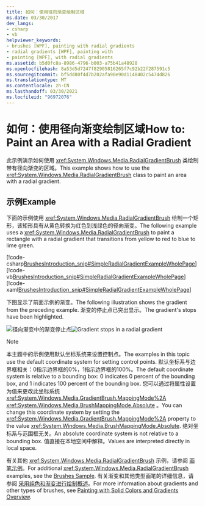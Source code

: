 ```yaml
---
title: 如何：使用径向渐变绘制区域
ms.date: 03/30/2017
dev_langs:
- csharp
- vb
helpviewer_keywords:
- brushes [WPF], painting with radial gradients
- radial gradients [WPF], painting with
- painting [WPF], with radial gradients
ms.assetid: b5d0fc8a-8986-4796-b003-a75b41a48928
ms.openlocfilehash: 8a53d5d7247f82905816265f7c92b22f287591c5
ms.sourcegitcommit: bf5dd80f4d7b202afa90e90d1148402c5474d826
ms.translationtype: MT
ms.contentlocale: zh-CN
ms.lasthandoff: 03/30/2021
ms.locfileid: "96972076"
---
```

# <a name="how-to-paint-an-area-with-a-radial-gradient"></a><span data-ttu-id="769f5-102">如何：使用径向渐变绘制区域</span><span class="sxs-lookup"><span data-stu-id="769f5-102">How to: Paint an Area with a Radial Gradient</span></span>
<span data-ttu-id="769f5-103">此示例演示如何使用 <xref:System.Windows.Media.RadialGradientBrush> 类绘制带有径向渐变的区域。</span><span class="sxs-lookup"><span data-stu-id="769f5-103">This example shows how to use the <xref:System.Windows.Media.RadialGradientBrush> class to paint an area with a radial gradient.</span></span>  
  
## <a name="example"></a><span data-ttu-id="769f5-104">示例</span><span class="sxs-lookup"><span data-stu-id="769f5-104">Example</span></span>  
 <span data-ttu-id="769f5-105">下面的示例使用 <xref:System.Windows.Media.RadialGradientBrush> 绘制一个矩形，该矩形具有从黄色转换为红色到浅绿色的径向渐变。</span><span class="sxs-lookup"><span data-stu-id="769f5-105">The following example uses a <xref:System.Windows.Media.RadialGradientBrush> to paint a rectangle with a radial gradient that transitions from yellow to red to blue to lime green.</span></span>  
  
 [!code-csharp[BrushesIntroduction_snip#SimpleRadialGradientExampleWholePage](~/samples/snippets/csharp/VS_Snippets_Wpf/BrushesIntroduction_snip/CSharp/RadialGradientBrushSnippet.cs#simpleradialgradientexamplewholepage)]
 [!code-vb[BrushesIntroduction_snip#SimpleRadialGradientExampleWholePage](~/samples/snippets/visualbasic/VS_Snippets_Wpf/BrushesIntroduction_snip/visualbasic/radialgradientbrushsnippet.vb#simpleradialgradientexamplewholepage)]
 [!code-xaml[BrushesIntroduction_snip#SimpleRadialGradientExampleWholePage](~/samples/snippets/xaml/VS_Snippets_Wpf/BrushesIntroduction_snip/XAML/RadialGradientBrushSnippet.xaml#simpleradialgradientexamplewholepage)]  
  
 <span data-ttu-id="769f5-106">下图显示了前面示例的渐变。</span><span class="sxs-lookup"><span data-stu-id="769f5-106">The following illustration shows the gradient from the preceding example.</span></span> <span data-ttu-id="769f5-107">渐变的停止点已突出显示。</span><span class="sxs-lookup"><span data-stu-id="769f5-107">The gradient's stops have been highlighted.</span></span>  
  
 <span data-ttu-id="769f5-108">![径向渐变中的渐变停止点](./media/wcpsdk-graphicsmm-4gradientstops-rg.png "wcpsdk_graphicsmm_4gradientstops_rg")</span><span class="sxs-lookup"><span data-stu-id="769f5-108">![Gradient stops in a radial gradient](./media/wcpsdk-graphicsmm-4gradientstops-rg.png "wcpsdk_graphicsmm_4gradientstops_rg")</span></span>  
  
> [!NOTE]
> <span data-ttu-id="769f5-109">本主题中的示例使用默认坐标系统来设置控制点。</span><span class="sxs-lookup"><span data-stu-id="769f5-109">The examples in this topic use the default coordinate system for setting control points.</span></span> <span data-ttu-id="769f5-110">默认坐标系与边界框相关：0指示边界框的0%，1指示边界框的100%。</span><span class="sxs-lookup"><span data-stu-id="769f5-110">The default coordinate system is relative to a bounding box: 0 indicates 0 percent of the bounding box, and 1 indicates 100 percent of the bounding box.</span></span> <span data-ttu-id="769f5-111">您可以通过将属性设置为值来更改此坐标系统 <xref:System.Windows.Media.GradientBrush.MappingMode%2A> <xref:System.Windows.Media.BrushMappingMode.Absolute> 。</span><span class="sxs-lookup"><span data-stu-id="769f5-111">You can change this coordinate system by setting the <xref:System.Windows.Media.GradientBrush.MappingMode%2A> property to the value <xref:System.Windows.Media.BrushMappingMode.Absolute>.</span></span> <span data-ttu-id="769f5-112">绝对坐标系与范围框无关。</span><span class="sxs-lookup"><span data-stu-id="769f5-112">An absolute coordinate system is not relative to a bounding box.</span></span> <span data-ttu-id="769f5-113">值直接在本地空间中解释。</span><span class="sxs-lookup"><span data-stu-id="769f5-113">Values are interpreted directly in local space.</span></span>  
  
 <span data-ttu-id="769f5-114">有关其他 <xref:System.Windows.Media.RadialGradientBrush> 示例，请参阅 [画笔示例](https://github.com/Microsoft/WPF-Samples/tree/master/Graphics/Brushes)。</span><span class="sxs-lookup"><span data-stu-id="769f5-114">For additional <xref:System.Windows.Media.RadialGradientBrush> examples, see the [Brushes Sample](https://github.com/Microsoft/WPF-Samples/tree/master/Graphics/Brushes).</span></span> <span data-ttu-id="769f5-115">有关渐变和其他类型画笔的详细信息，请参阅 [采用纯色和渐变进行绘制概述](painting-with-solid-colors-and-gradients-overview.md)。</span><span class="sxs-lookup"><span data-stu-id="769f5-115">For more information about gradients and other types of brushes, see [Painting with Solid Colors and Gradients Overview](painting-with-solid-colors-and-gradients-overview.md).</span></span>
